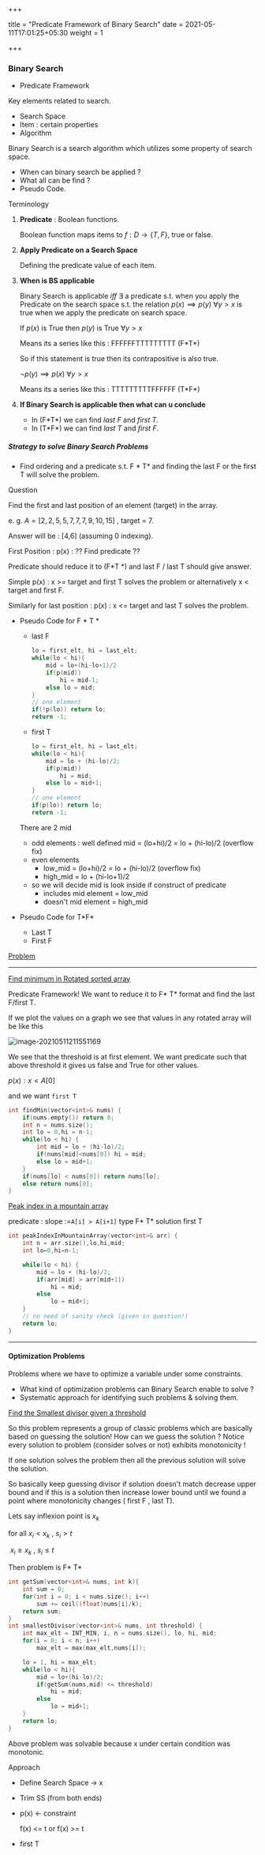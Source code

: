 +++

title = "Predicate Framework of Binary Search"
date = 2021-05-11T17:01:25+05:30
weight = 1

+++

### Binary Search

- Predicate Framework

Key elements related to search.

- Search Space
- Item : certain properties
- Algorithm

Binary Search is a search algorithm which utilizes some property of search space.

- When can binary search be applied ?
- What all can be find ?
- Pseudo Code.

Terminology

1. **Predicate** : Boolean functions.

   Boolean function maps items to $f : D\rightarrow \{T,F\}$, true or false.

2. **Apply Predicate on a Search Space**

   Defining the predicate value of each item.

3. **When is BS applicable**

   Binary Search is applicable $iff$ $\exists$ a predicate s.t. when you apply the Predicate on the search space s.t. the relation $p(x) \implies p(y)\  \forall y > x$ is true when we apply the predicate on search space.

   If $p(x)$ is True then $p(y)$ is True  $\forall y > x$

   Means its a series like this :  FFFFFFTTTTTTTTT (F\*T\*)

   So if this statement is true then its contrapositive is also true.

   $\neg p(y) \implies p(x)\  \forall y > x$

   Means its a series like this : TTTTTTTTTFFFFFF (T\*F\*)

4. **If Binary Search is applicable then what can u conclude**

   - In (F\*T\*) we can find *last F* and *first T.*
   - In (T\*F\*) we can find *last T* and *first F*.

##### Strategy to solve Binary Search Problems

- Find ordering and a predicate s.t. F * T* and finding the last F or the first T will solve the problem.

Question

Find the first and last position of an element (target) in the array.

e. g. $A= [2,2,5,5,7,7,7,9,10,15]$  , target = 7.

Answer will be : [4,6] (assuming 0 indexing).

First Position : p(x) : ?? Find predicate ??

Predicate should reduce it to (F*T *) and last F / last T should give answer.

Simple p(x) : x >= target and first T solves the problem or alternatively x < target and first F.

Similarly for last position : p(x) : x <= target and last T solves the problem.

- Pseudo Code for F * T \*

  - last F

    ````c++
    lo = first_elt, hi = last_elt;
    while(lo < hi){
        mid = lo+(hi-lo+1)/2
    	if(p(mid))
            hi = mid-1;
        else lo = mid;
    }
    // one element
    if(!p(lo)) return lo;
    return -1;
    ````

  - first T

    ````c++
    lo = first_elt, hi = last_elt;
    while(lo < hi){
        mid = lo + (hi-lo)/2;
    	if(p(mid))
            hi = mid;
        else lo = mid+1;
    }
    // one element
    if(p(lo)) return lo;
    return -1;
    ````

  There are 2 mid

  - odd elements : well defined mid = (lo+hi)/2 = lo + (hi-lo)/2 (overflow fix)
  - even elements
    - low_mid = (lo+hi)/2 = lo + (hi-lo)/2 (overflow fix)
    - high_mid = lo + (hi-lo+1)/2
  - so we will decide mid is look inside if construct of predicate
    - includes mid element = low_mid
    - doesn't mid element = high_mid

- Pseudo Code for T\*F\*

  - Last T
  - First F

[Problem](https://leetcode.com/problems/find-first-and-last-position-of-element-in-sorted-array/)

<hr>

[Find minimum in Rotated sorted array](https://leetcode.com/problems/find-minimum-in-rotated-sorted-array/)

Predicate Framework! We want to reduce it to F* T* format and find the last F/first T.

If we plot the values on a graph we see that values in any rotated array will be like this 

![image-20210511211551169](/Binary_Search_1.assets/image-20210511211551169.png)

We see that the threshold is at first element. We want predicate such that above threshold it gives us false and True for other values.

$p(x) : x < A[0]$ 

and we want `first T`

````c++
int findMin(vector<int>& nums) {
    if(nums.empty()) return 0;
    int n = nums.size();
    int lo = 0,hi = n-1;
    while(lo < hi) {
        int mid = lo + (hi-lo)/2;
        if(nums[mid]<nums[0]) hi = mid;
        else lo = mid+1;
    }
	if(nums[lo] < nums[0]) return nums[lo];
    else return nums[0];
}
````

[Peak index in a mountain array](https://leetcode.com/problems/peak-index-in-a-mountain-array/)

predicate : slope :=`A[i] > A[i+1]` type F* T*  solution first T

````c++
int peakIndexInMountainArray(vector<int>& arr) {
    int n = arr.size(),lo,hi,mid;
    int lo=0,hi=n-1;

    while(lo < hi) {
        mid = lo + (hi-lo)/2;
        if(arr[mid] > arr[mid+1])
            hi = mid;
        else
            lo = mid+1;
    }
    // no need of sanity check (given in question!)
    return lo;
}
````

<hr>

#### Optimization Problems

Problems where we have to optimize a variable under some constraints.

- What kind of optimization problems can Binary Search enable to solve ?
- Systematic approach for identifying such problems & solving them.

[Find the Smallest divisor given a threshold](https://leetcode.com/problems/find-the-smallest-divisor-given-a-threshold/)

So this problem represents a group of classic problems which are basically based on guessing the solution! How can we guess the solution ? Notice every solution to problem (consider solves or not) exhibits monotonicity !

If one solution solves the problem then all the previous solution will solve the solution.

So basically keep guessing divisor if solution doesn't match decrease upper bound  and if this is a solution then increase lower bound until we found a point where monotonicity changes ( first F , last T).

Lets say inflexion point is $x_k$

for all $x_i < x_k$ , $s_i > t$

​			$x_i \ge x_k$ , $s_i \le t$

Then problem is F* T*

````c++
int getSum(vector<int>& nums, int k){
    int sum = 0;
    for(int i = 0; i < nums.size(); i++)
        sum += ceil((float)nums[i]/k);
    return sum;
}
int smallestDivisor(vector<int>& nums, int threshold) {
    int max_elt = INT_MIN, i, n = nums.size(), lo, hi, mid;
    for(i = 0; i < n; i++)
        max_elt = max(max_elt,nums[i]);

    lo = 1, hi = max_elt;
    while(lo < hi){
        mid = lo+(hi-lo)/2;
        if(getSum(nums,mid) <= threshold)
            hi = mid;
        else
            lo = mid+1;
    }
    return lo;
}
````

Above problem was solvable because x under certain condition was monotonic.

Approach

- Define Search Space -> x

- Trim SS (from both ends)

- p(x) <- constraint

  f(x) <= t or f(x) >= t

- first T

